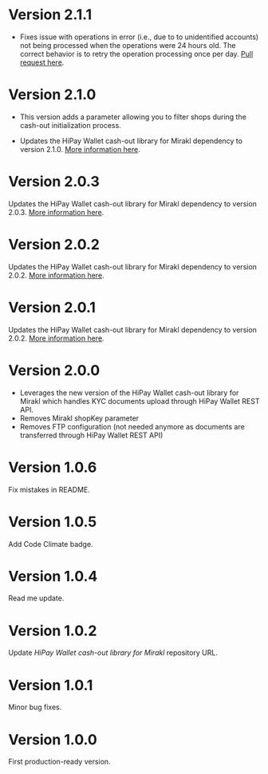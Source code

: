 # Version 2.1.1

- Fixes issue with operations in error (i.e., due to to unidentified accounts) not being processed when the operations were 24 hours old. The correct behavior is to retry the operation processing once per day. [Pull request here](https://github.com/hipay/hipay-wallet-cashout-mirakl-integration/pull/4).

# Version 2.1.0

- This version adds a parameter allowing you to filter shops during the cash-out initialization process.

- Updates the HiPay Wallet cash-out library for Mirakl dependency to version 2.1.0. [More information here](https://github.com/hipay/hipay-wallet-cashout-mirakl-library/releases/tag/2.1.0).

# Version 2.0.3
Updates the HiPay Wallet cash-out library for Mirakl dependency to version 2.0.3. [More information here](https://github.com/hipay/hipay-wallet-cashout-mirakl-library/releases/tag/2.0.3).

# Version 2.0.2
Updates the HiPay Wallet cash-out library for Mirakl dependency to version 2.0.2. [More information here](https://github.com/hipay/hipay-wallet-cashout-mirakl-library/releases/tag/2.0.2).

# Version 2.0.1
Updates the HiPay Wallet cash-out library for Mirakl dependency to version 2.0.2. [More information here](https://github.com/hipay/hipay-wallet-cashout-mirakl-library/releases/tag/2.0.1).

# Version 2.0.0
- Leverages the new version of the HiPay Wallet cash-out library for Mirakl which handles KYC documents upload through HiPay Wallet REST API.
- Removes Mirakl shopKey parameter
- Removes FTP configuration (not needed anymore as documents are transferred through HiPay Wallet REST API)

# Version 1.0.6
Fix mistakes in README.

# Version 1.0.5
Add Code Climate badge.

# Version 1.0.4
Read me update.

# Version 1.0.2
Update *HiPay Wallet cash-out library for Mirakl* repository URL.

# Version 1.0.1
Minor bug fixes.

# Version 1.0.0
First production-ready version.